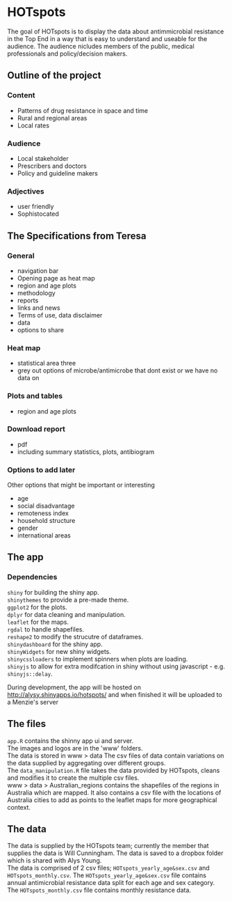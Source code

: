 # HOTspots
The goal of HOTspots is to display the data about antimmicrobial resistance in the Top End in a way that is easy to understand and useable for the audience. The audience nicludes members of the public, medical professionals and policy/decision makers. 

## Outline of the project

### Content
- Patterns of drug resistance in space and time
- Rural and regional areas
- Local rates

### Audience
- Local stakeholder
- Prescribers and doctors
- Policy and guideline makers

### Adjectives
- user friendly
- Sophistocated

## The Specifications from Teresa
### General
- navigation bar
- Opening page as heat map
- region and age plots
- methodology
- reports
- links and news
- Terms of use, data disclaimer
- data
- options to share


### Heat map
- statistical area three
- grey out options of microbe/antimicrobe that dont exist or we have no data on

### Plots and tables
- region and age plots

### Download report
- pdf
- including summary statistics, plots, antibiogram

### Options to add later
Other options that might be important or interesting
- age
- social disadvantage
- remoteness index
- household structure
- gender
- international areas


## The app

### Dependencies
`shiny` for building the shiny app.  
`shinythemes` to provide a pre-made theme.  
`ggplot2` for the plots.  
`dplyr` for data cleaning and manipulation.  
`leaflet` for the maps.  
`rgdal` to handle shapefiles.  
`reshape2` to modify the strucutre of dataframes.  
`shinydashboard` for the shiny app.  
`shinyWidgets` for new shiny widgets.  
`shinycssloaders` to implement spinners when plots are loading.  
`shinyjs` to allow for extra modifcation in shiny without using javascript - e.g. `shinyjs::delay`.  

During development, the app will be hosted on http://alysy.shinyapps.io/hotspots/ and when finished it will be uploaded to a Menzie's server

## The files
`app.R` contains the shinny app ui and server.  
The images and logos are in the 'www' folders.  
The data is stored in www > data
The csv files of data contain variations on the data supplied by aggregating over different groups.  
The `data_manipulation.R` file takes the data provided by HOTspots, cleans and modifies it to create the multiple csv files.  
www > data > Australian_regions contains the shapefiles of the regions in Australia which are mapped. It also contains a csv file with the locations of Australia cities to add as points to the leaflet maps for more geographical context.  


## The data
The data is supplied by the HOTspots team; currently the member that supplies the data is Will Cunningham. The data is saved to a dropbox folder which is shared with Alys Young.  
The data is comprised of 2 csv files; `HOTspots_yearly_age&sex.csv` and `HOTspots_monthly.csv`. The `HOTspots_yearly_age&sex.csv` file contains annual antimicrobial resistance data split for each age and sex category. The `HOTspots_monthly.csv` file contains monthly resistance data. 
